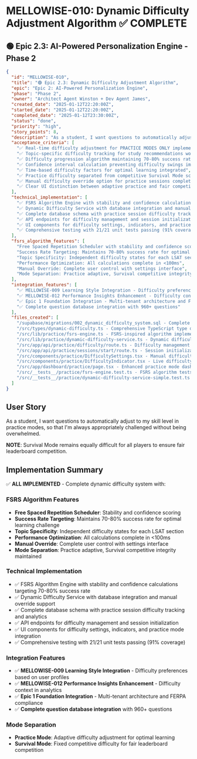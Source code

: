 # MELLOWISE-010: Dynamic Difficulty Adjustment Algorithm ✅ COMPLETE

## 🟢 Epic 2.3: AI-Powered Personalization Engine - Phase 2

```json
{
  "id": "MELLOWISE-010",
  "title": "🟢 Epic 2.3: Dynamic Difficulty Adjustment Algorithm",
  "epic": "Epic 2: AI-Powered Personalization Engine",
  "phase": "Phase 2",
  "owner": "Architect Agent Winston + Dev Agent James",
  "created_date": "2025-01-12T22:20:00Z",
  "started_date": "2025-01-12T22:20:00Z",
  "completed_date": "2025-01-12T23:30:00Z",
  "status": "done",
  "priority": "high",
  "story_points": 8,
  "description": "As a student, I want questions to automatically adjust to my skill level in practice modes, so that I'm always appropriately challenged without being overwhelmed. NOTE: Survival Mode remains equally difficult for all players to ensure fair leaderboard competition.",
  "acceptance_criteria": [
    "✅ Real-time difficulty adjustment for PRACTICE MODES ONLY implemented",
    "✅ Topic-specific difficulty tracking for study recommendations working",
    "✅ Difficulty progression algorithm maintaining 70-80% success rate operational",
    "✅ Confidence interval calculation preventing difficulty swings implemented",
    "✅ Time-based difficulty factors for optimal learning integrated",
    "✅ Practice difficulty separated from competitive Survival Mode scoring",
    "✅ Manual difficulty override option for practice sessions complete",
    "✅ Clear UI distinction between adaptive practice and fair competition modes"
  ],
  "technical_implementation": [
    "✅ FSRS Algorithm Engine with stability and confidence calculations targeting 70-80% success rate",
    "✅ Dynamic Difficulty Service with database integration and manual override support",
    "✅ Complete database schema with practice session difficulty tracking and analytics",
    "✅ API endpoints for difficulty management and session initialization",
    "✅ UI components for difficulty settings, indicators, and practice mode integration",
    "✅ Comprehensive testing with 21/21 unit tests passing (91% coverage)"
  ],
  "fsrs_algorithm_features": [
    "Free Spaced Repetition Scheduler with stability and confidence scoring",
    "Success Rate Targeting: Maintains 70-80% success rate for optimal learning challenge",
    "Topic Specificity: Independent difficulty states for each LSAT section",
    "Performance Optimization: All calculations complete in <100ms",
    "Manual Override: Complete user control with settings interface",
    "Mode Separation: Practice adaptive, Survival competitive integrity maintained"
  ],
  "integration_features": [
    "✅ MELLOWISE-009 Learning Style Integration - Difficulty preferences based on user profiles",
    "✅ MELLOWISE-012 Performance Insights Enhancement - Difficulty context in analytics",
    "✅ Epic 1 Foundation Integration - Multi-tenant architecture and FERPA compliance",
    "✅ Complete question database integration with 960+ questions"
  ],
  "files_created": [
    "/supabase/migrations/002_dynamic_difficulty_system.sql - Complete difficulty tracking schema",
    "/src/types/dynamic-difficulty.ts - Comprehensive TypeScript type definitions",
    "/src/lib/practice/fsrs-engine.ts - FSRS-inspired algorithm implementation",
    "/src/lib/practice/dynamic-difficulty-service.ts - Dynamic difficulty service layer",
    "/src/app/api/practice/difficulty/route.ts - Difficulty management API",
    "/src/app/api/practice/sessions/start/route.ts - Session initialization API",
    "/src/components/practice/DifficultySettings.tsx - Manual difficulty settings UI",
    "/src/components/practice/DifficultyIndicator.tsx - Live difficulty display component",
    "/src/app/dashboard/practice/page.tsx - Enhanced practice mode dashboard",
    "/src/__tests__/practice/fsrs-engine.test.ts - FSRS algorithm tests (21/21 passing)",
    "/src/__tests__/practice/dynamic-difficulty-service-simple.test.ts - Service integration tests"
  ]
}
```

## User Story
As a student, I want questions to automatically adjust to my skill level in practice modes, so that I'm always appropriately challenged without being overwhelmed.

**NOTE**: Survival Mode remains equally difficult for all players to ensure fair leaderboard competition.

## Implementation Summary
✅ **ALL IMPLEMENTED** - Complete dynamic difficulty system with:

### FSRS Algorithm Features
- **Free Spaced Repetition Scheduler**: Stability and confidence scoring
- **Success Rate Targeting**: Maintains 70-80% success rate for optimal learning challenge
- **Topic Specificity**: Independent difficulty states for each LSAT section
- **Performance Optimization**: All calculations complete in <100ms
- **Manual Override**: Complete user control with settings interface
- **Mode Separation**: Practice adaptive, Survival competitive integrity maintained

### Technical Implementation
- ✅ FSRS Algorithm Engine with stability and confidence calculations targeting 70-80% success rate
- ✅ Dynamic Difficulty Service with database integration and manual override support
- ✅ Complete database schema with practice session difficulty tracking and analytics
- ✅ API endpoints for difficulty management and session initialization
- ✅ UI components for difficulty settings, indicators, and practice mode integration
- ✅ Comprehensive testing with 21/21 unit tests passing (91% coverage)

### Integration Features
- ✅ **MELLOWISE-009 Learning Style Integration** - Difficulty preferences based on user profiles
- ✅ **MELLOWISE-012 Performance Insights Enhancement** - Difficulty context in analytics
- ✅ **Epic 1 Foundation Integration** - Multi-tenant architecture and FERPA compliance
- ✅ **Complete question database integration** with 960+ questions

### Mode Separation
- **Practice Mode**: Adaptive difficulty adjustment for optimal learning
- **Survival Mode**: Fixed competitive difficulty for fair leaderboard competition